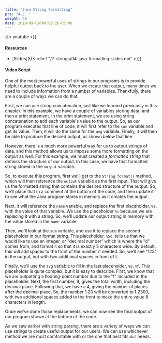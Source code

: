 ```yaml
---
title: "Java String Formatting"
pre: "4.J. "
weight: 40
date: 2019-09-09T00:00:26-05:00
---
```


{{< youtube  >}}

#### Resources

* [Slides]({{< relref "/7-strings/04-java-formatting-slides.md" >}})

#### Video Script

One of the most powerful uses of strings in our programs is to provide helpful output back to the user. When we create that output, many times we need to include information from a number of variables. Thankfully, there are a couple of ways we can do that.

First, we can use string concatenation, just like we learned previously in this chapter. In this example, we have a couple of variables storing data, and then a print statement. In the print statement, we are using string concatenation to add each variable's value to the output. So, as our program executes that line of code, it will first refer to the `sum` variable and get its value. Then, it will do the same for the `avg` variable. Finally, it will then be able to produce the desired output, as shown below that line.

However, there is a much more powerful way for us to output strings of data, and this method allows us to impose some more formatting on the output as well. For this example, we must created a _formatted string_ that defines the structure of our output. In this case, we have that formatted string stored in the `output` variable.

So, to execute this program, first we'll get to the `String.format()` method, which will then reference the `output` variable as the first input. That will give us the formatted string that contains the desired structure of the output. So, we'll place that in a comment at the bottom of the code, and then update it to see what the Java program stores in memory as it creates the output.

Next, it will reference the `name` variable, and replace the first placeholder, `%s`, with the value of that variable. We use the placeholder `%s` because we are replacing it with a string. So, we'll update our output string in memory with the value stored in the `name` variable.

Then, we'll look at the `sum` variable, and use it to replace the second placeholder in our format string. This placeholder, `%5d`, tells us that we would like to use an integer, or "decimal number" which is where the "d" comes from, and format it so that it is exactly 5 characters wide. By default, this will add spaces to the front of the number if needed. So, we'll see "123" in the output, but with two additional spaces in front of it.

Finally, we'll use the `avg` variable to fill in the last placeholder, `%8.4f`. This placeholder is quite complex, but it is easy to describe. First, we know that we are outputting a floating-point number due to the "f" included in the placeholder. Next, the first number, 8, gives the total width, including the decimal place. Following that, we have a 4, giving the number of places after the decimal place. So, the number 1.23 will be converted to 1.2300, with two additional spaces added to the front to make the entire value 8 characters in length.

Once we've done those replacements, we can now see the final output of our program shown at the bottom of the code.

As we saw earlier with string parsing, there are a variety of ways we can use strings to create useful output for our users. We can use whichever method we are most comfortable with or the one that best fits our needs. 
